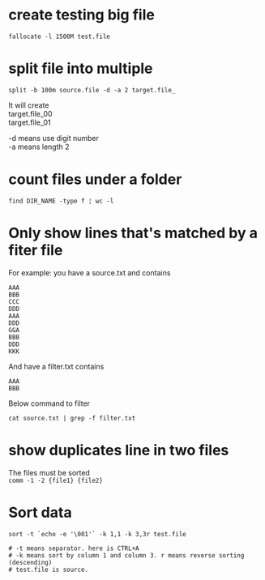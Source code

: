# create testing big file

`fallocate -l 1500M test.file`


# split file into multiple

`split -b 100m source.file -d -a 2 target.file_`

It will create  
target.file_00  
target.file_01  

-d means use digit number  
-a means length 2

# count files under a folder

`find DIR_NAME -type f ¦ wc -l`

# Only show lines that's matched by a fiter file
For example: you have a source.txt and contains
```
AAA
BBB
CCC
DDD
AAA
DDD
GGA
BBB
DDD
KKK
```
And have a filter.txt contains
```
AAA
BBB
```
Below command to filter

`
cat source.txt | grep -f filter.txt
`
# show duplicates line in two files
The files must be sorted  
`
comm -1 -2 {file1} {file2}
`

# Sort data
```
sort -t `echo -e '\001'` -k 1,1 -k 3,3r test.file

# -t means separator. here is CTRL+A
# -k means sort by column 1 and column 3. r means reverse sorting (descending)
# test.file is source.
```
